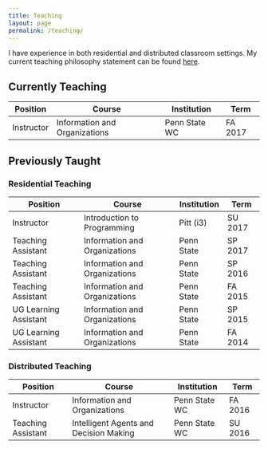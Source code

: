 ```yaml
---
title: Teaching
layout: page
permalink: /teaching/
---
```


I have experience in both residential and distributed classroom settings. My current teaching philosophy statement can be found [here]({{url}}/documents/pinteranthonyteachingphilosophy.pdf).

## Currently Teaching

| Position| Course |  Institution | Term |
|---------------|-----------|----------|-----|
| Instructor | Information and Organizations | Penn State WC | FA 2017 |

## Previously Taught

### Residential Teaching

| Position| Course |  Institution | Term |
|---------------|-----------|----------|-----|
| Instructor | Introduction to Programming | Pitt (i3) | SU 2017 |
| Teaching Assistant | Information and Organizations | Penn State | SP 2017 |
| Teaching Assistant | Information and Organizations | Penn State | SP 2016 |
| Teaching Assistant | Information and Organizations | Penn State | FA 2015 |
| UG Learning Assistant | Information and Organizations | Penn State | SP 2015 |
| UG Learning Assistant | Information and Organizations | Penn State | FA 2014 |

### Distributed Teaching

| Position| Course |  Institution | Term |
|---------------|-----------|----------|-----|
| Instructor | Information and Organizations | Penn State WC | FA 2016 |
| Teaching Assistant | Intelligent Agents and Decision Making | Penn State WC | SU 2016 |
